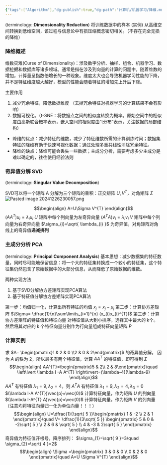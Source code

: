 ```yaml
---
{"tags":["Algorithm"],"dg-publish":true,"dg-path":"计算机/机器学习/降维.md","permalink":"/计算机/机器学习/降维/","dgPassFrontmatter":true,"noteIcon":"","created":"2024-10-15T16:57:09.000+08:00","updated":"2025-04-20T20:31:21.326+08:00"}
---
```



(terminology::**Dimensionality Reduction**)
将训练数据中的样本 (实例) 从高维空间转换到低维空间，该过程与信息论中有损压缩概念密切相关。（不存在完全无损的降维）
### 降维概述
维数灾难(Curse of Dimensionality)：涉及数字分析、抽样、组合、机器学习、数据挖掘和数据库等诸多领域。通常是指在涉及到向量的计算的问题中，随着维数的增加，计算量呈指数倍增长的一种现象。维度太大也会导致机器学习性能的下降，并不是特征维度越大越好，模型的性能会随着特征的增加先上升后下降。

主要作用
1. 减少冗余特征，降低数据维度 （去掉冗余特征对机器学习的计算结果不会有影响）
2. 数据可视化。（t-SNE：将数据点之间的相似度转换为概率。原始空间中的相似度由高斯联合概率表示，嵌入空间的相似度由“t分布”表示，关注数据的局部结构）

- 降维的优点：减少特征的维数，减少了特征维数所需的计算训练时间；数据集特征的降维有助于快速可视化数据；通过处理多重共线性消除冗余特征。
- 降维的缺点：降维可能会丢失一些数据；主成分分析，需要考虑多少主成分是难以确定的，往往使用经验法则
### 奇异值分解 SVD 
(terminology::**Singular Value Decomposition**)

SVD可以将一个矩阵 A 分解为三个矩阵的乘积：正交矩阵 $U,V^{T}$，对角矩阵 $\Sigma$
![Pasted image 20241226230057.png](/img/user/Functional%20files/Photo%20Resources/Pasted%20image%2020241226230057.png)

$$\begin{align}
A=U\Sigma V^{T}
\end{align}$$
$(AA^{T})u_{i}=\lambda_{i}u_{i}$   $U$ 矩阵中每个列向量为左奇异向量
$(A^{T}A)v_{i}=\lambda_{i}v_{i}$   $V$ 矩阵中每个列向量为右奇异向量
$\sigma_{i}=\sqrt{ \lambda_{i} }$    为奇异值，对角矩阵对角线上的奇异值**递减排列**
### 主成分分析 PCA  
(terminology::**Principal Component Analysis**)
基本思想：减少数据集的特征数量，同时尽可能地保留信息：将一个大的特征集转换成一个较小的特征集，这个特征集仍然包含了原始数据中的大部分信息，从而降低了原始数据的维数。

两种实现方法 
1. 基于SVD分解协方差矩阵实现PCA算法 
2. 基于特征值分解协方差矩阵实现PCA算法

第一步：均值归一化，计算出所有特征的均值 $x_{j}=x_{j}-\mu_{j}$
第二步：计算协方差矩阵 $\Sigma= \dfrac{1}{n}\sum\limits_{i=1}^{n} (x_{i}x_{i}^{T})$
第三步：计算协方差矩阵的特征值和特征向量
对特征值从大到小排序，选择其中最大的 k个。然后将其对应的 k 个特征向量分别作为行向量组成特征向量矩阵 $P$
### 计算实例
求 $A= \begin{pmatrix}1 & 2 & 0 \\2 & 0 & 2\end{pmatrix}$ 的奇异值分解。
因为 $A$ 的秩为 2，所以最多有两个特征值，计算 $A A^{T}$ 的特征值，即可得到 $\Sigma$
$$\begin{align}
AA^{T}=\begin{pmatrix}5 & 2\\ 2 & 8\end{pmatrix}\quad \left\lvert  \lambda I -A A^{T} \right\rvert=(\lambda-4)(\lambda-9)
\end{align}$$
$A A^{T}$ 有特征值 $\lambda_{1}=9,\lambda_{2}=4$，则 $A^{T} A$ 有特征值 $\lambda_{1}=9,\lambda_{2}=4,\lambda_{3}=0$
$(\lambda I-A A^{T})\vec{p}=\vec{0}$   计算特征向量，作为矩阵 $U$ 的列向量
$(\lambda I-A^{T} A)\vec{p}=\vec{0}$   计算特征向量，作为矩阵 $V$ 的列向量  
（注意均将特征向量归一化为单位向量！！！）
$$\begin{align}
U=\dfrac{1}{\sqrt{ 5 }}\begin{pmatrix}
1 & -2 \\
2 & 1
\end{pmatrix}\quad  V= \dfrac{1}{3\sqrt{ 5 }} \begin{pmatrix}
 5 & 0 & -2\sqrt{ 5 } \\
2 & 6 & \sqrt{ 5 } \\
4 & -3  & 2\sqrt{ 5 }
\end{pmatrix}
\end{align}$$
奇异值为特征值开根号，降序排列： $\sigma_{1}=\sqrt{ 9 }=3\quad \sigma_{2}=\sqrt{ 4 }=2$   
$$\begin{align}
\Sigma =\begin{pmatrix}
3 & 0 & 0 \\ 0 & 2 & 0
\end{pmatrix}\quad  A=U \Sigma V^{T}
\end{align}$$
